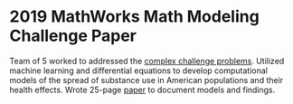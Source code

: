 # 2019 MathWorks Math Modeling Challenge Paper
Team of 5 worked to addressed the [complex challenge problems](https://m3challenge.siam.org/sites/default/files/uploads/M3%20Challenge%20PROBLEM_2019_FINAL.pdf).
Utilized machine learning and differential equations to develop computational models of the spread of substance use in American populations and their health effects.  Wrote 25-page [paper](https://github.com/arnavbansal1/2019-MathWorks-Math-Modeling-Challenge-Paper/blob/master/2019%20MathWorks%20Math%20Modeling%20Challenge%20Paper.pdf) to document models and findings.
